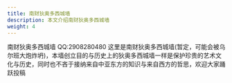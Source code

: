 ```yaml
---
title: 南财狄奥多西城墙
description: 本文介绍南财狄奥多西城墙
weight: 4
---
```

南财狄奥多西城墙
QQ:2908280480
这里是南财狄奥多西城墙(暂定，可能会被乌尔班大炮炸坍)，本墙创立目的与历史上的狄奥多西城墙一样是保护珍贵的艺术文化与历史，同时也不吝于接纳来自中亚东方的知识与来自西方的哲思，欢迎大家踊跃投稿